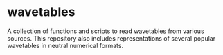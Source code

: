# wavetables
A collection of functions and scripts to read wavetables from various sources. This repository also includes representations of several popular wavetables in neutral numerical formats.
